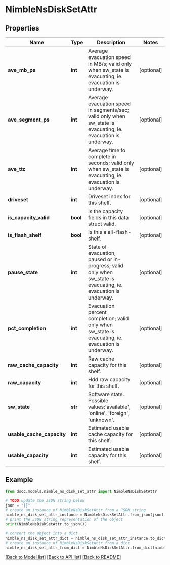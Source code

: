 # NimbleNsDiskSetAttr


## Properties

Name | Type | Description | Notes
------------ | ------------- | ------------- | -------------
**ave_mb_ps** | **int** | Average evacuation speed in MB/s; valid only when sw_state is evacuating, ie. evacuation is underway. | [optional] 
**ave_segment_ps** | **int** | Average evacuation speed in segments/sec; valid only when sw_state is evacuating, ie. evacuation is underway. | [optional] 
**ave_ttc** | **int** | Average time to complete in seconds; valid only when sw_state is evacuating, ie. evacuation is underway. | [optional] 
**driveset** | **int** | Driveset index for this shelf. | [optional] 
**is_capacity_valid** | **bool** | Is the capacity fields in this data struct valid. | [optional] 
**is_flash_shelf** | **bool** | Is this a all-flash-shelf. | [optional] 
**pause_state** | **int** | State of evacuation, paused or in-progress; valid only when sw_state is evacuating, ie. evacuation is underway. | [optional] 
**pct_completion** | **int** | Evacuation percent completion; valid only when sw_state is evacuating, ie. evacuation is underway. | [optional] 
**raw_cache_capacity** | **int** | Raw cache capacity for this shelf. | [optional] 
**raw_capacity** | **int** | Hdd raw capacity for this shelf. | [optional] 
**sw_state** | **str** | Software state. Possible values:&#39;available&#39;, &#39;online&#39;, &#39;foreign&#39;, &#39;unknown&#39;. | [optional] 
**usable_cache_capacity** | **int** | Estimated usable cache capacity for this shelf. | [optional] 
**usable_capacity** | **int** | Estimated usable capacity for this shelf. | [optional] 

## Example

```python
from dscc.models.nimble_ns_disk_set_attr import NimbleNsDiskSetAttr

# TODO update the JSON string below
json = "{}"
# create an instance of NimbleNsDiskSetAttr from a JSON string
nimble_ns_disk_set_attr_instance = NimbleNsDiskSetAttr.from_json(json)
# print the JSON string representation of the object
print(NimbleNsDiskSetAttr.to_json())

# convert the object into a dict
nimble_ns_disk_set_attr_dict = nimble_ns_disk_set_attr_instance.to_dict()
# create an instance of NimbleNsDiskSetAttr from a dict
nimble_ns_disk_set_attr_from_dict = NimbleNsDiskSetAttr.from_dict(nimble_ns_disk_set_attr_dict)
```
[[Back to Model list]](../README.md#documentation-for-models) [[Back to API list]](../README.md#documentation-for-api-endpoints) [[Back to README]](../README.md)


